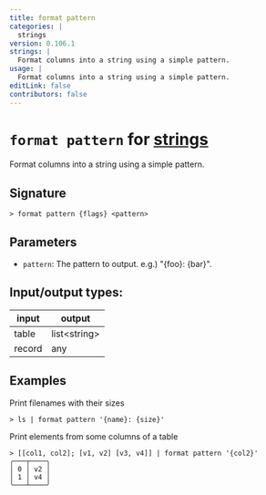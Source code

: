 ```yaml
---
title: format pattern
categories: |
  strings
version: 0.106.1
strings: |
  Format columns into a string using a simple pattern.
usage: |
  Format columns into a string using a simple pattern.
editLink: false
contributors: false
---
```

<!-- This file is automatically generated. Please edit the command in https://github.com/nushell/nushell instead. -->

# `format pattern` for [strings](/commands/categories/strings.md)

<div class='command-title'>Format columns into a string using a simple pattern.</div>

## Signature

```> format pattern {flags} <pattern>```

## Parameters

 -  `pattern`: The pattern to output. e.g.) "{foo}: {bar}".


## Input/output types:

| input  | output       |
| ------ | ------------ |
| table  | list&lt;string&gt; |
| record | any          |
## Examples

Print filenames with their sizes
```nu
> ls | format pattern '{name}: {size}'

```

Print elements from some columns of a table
```nu
> [[col1, col2]; [v1, v2] [v3, v4]] | format pattern '{col2}'
╭───┬────╮
│ 0 │ v2 │
│ 1 │ v4 │
╰───┴────╯

```
